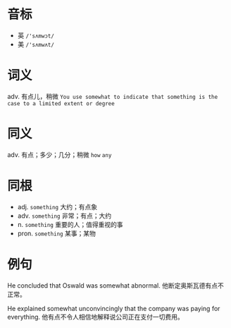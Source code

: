 # 音标

- 英 `/'sʌmwɔt/`
- 美 `/'sʌmwʌt/`

# 词义

adv. 有点儿，稍微
`You use somewhat to indicate that something is the case to a limited extent or degree`

# 同义

adv. 有点；多少；几分；稍微
`how` `any`

# 同根

- adj. `something` 大约；有点象
- adv. `something` 非常；有点；大约
- n. `something` 重要的人；值得重视的事
- pron. `something` 某事；某物

# 例句

He concluded that Oswald was somewhat abnormal.
他断定奥斯瓦德有点不正常。

He explained somewhat unconvincingly that the company was paying for everything.
他有点不令人相信地解释说公司正在支付一切费用。



